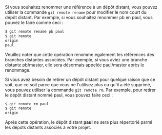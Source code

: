 Si vous souhaitez renommer une référence à un dépôt distant, vous pouvez utiliser la commande ```git remote rename``` pour modifier le nom court du dépôt distant. Par exemple, si vous souhaitez renommer pb en paul, vous pouvez le faire comme ceci :

```bash
$ git remote rename pb paul
$ git remote
origin
paul
```

Veuillez noter que cette opération renomme également les références des branches distantes associées. Par exemple, si vous aviez une branche distante pb/master, elle sera désormais appelée paul/master après le renommage.

Si vous avez besoin de retirer un dépôt distant pour quelque raison que ce soit, que ce soit parce que vous ne l'utilisez plus ou qu'il a été supprimé, vous pouvez utiliser la commande ```git remote rm```. Par exemple, pour retirer le dépôt distant nommé paul, vous pouvez faire ceci :

```bash
$ git remote rm paul
$ git remote
origin
```

Après cette opération, le dépôt distant **paul** ne sera plus répertorié parmi les dépôts distants associés à votre projet.
